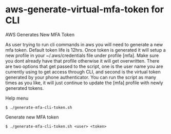 # aws-generate-virtual-mfa-token for CLI
AWS Generates New MFA Token

As user trying to run cli commands in aws you will need to generate a new mfa token. Default token life is 12hrs. Once token is generated it will setup a new profile in your ~/.aws/credentials file under profile [mfa]. Make sure you dont already have that profile otherwise it will get overwritten. There are two options that get passed to the script, one is the user name you are currently using to get access through CLI, and second is the virtual token generated by your phone authenticator. You can run the script as many times as you like, it will just continue to update the [mfa] profile with newly generated tokens.

Help menu

    $ ./generate-mfa-cli-token.sh

Generate new MFA token

    $ ./generate-mfa-cli-token.sh <user> <token>
